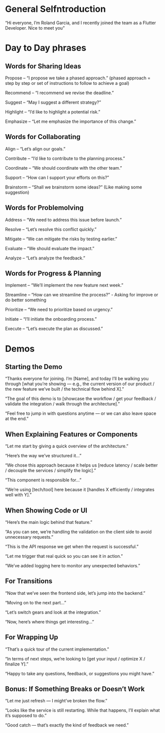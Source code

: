 # General Selfntroduction

“Hi everyone, I’m Roland Garcia, and I recently joined the team as a Flutter Developer. Nice to meet you”

# Day to Day phrases

## Words for Sharing Ideas

Propose – “I propose we take a phased approach.” (phased approach = step by step or set of instructions to follow to achieve a goal)

Recommend – “I recommend we revise the deadline.”

Suggest – “May I suggest a different strategy?”

Highlight – “I’d like to highlight a potential risk.”

Emphasize – “Let me emphasize the importance of this change.”

## Words for Collaborating

Align – “Let’s align our goals.”

Contribute – “I’d like to contribute to the planning process.”

Coordinate – “We should coordinate with the other team.”

Support – “How can I support your efforts on this?”

Brainstorm – “Shall we brainstorm some ideas?” (Like making some suggestion)

## Words for Problemolving

Address – “We need to address this issue before launch.”

Resolve – “Let’s resolve this conflict quickly.”

Mitigate – “We can mitigate the risks by testing earlier.”

Evaluate – “We should evaluate the impact.”

Analyze – “Let’s analyze the feedback.”

## Words for Progress & Planning

Implement – “We’ll implement the new feature next week.”

Streamline – “How can we streamline the process?” - Asking for improve or do better something

Prioritize – “We need to prioritize based on urgency.”

Initiate – “I’ll initiate the onboarding process.”

Execute – “Let’s execute the plan as discussed.”

# Demos

## Starting the Demo

“Thanks everyone for joining. I’m [Name], and today I’ll be walking you through [what you’re showing — e.g., the current version of our product / the new feature we’ve built / the technical flow behind X].”

“The goal of this demo is to [showcase the workflow / get your feedback / validate the integration / walk through the architecture].”

“Feel free to jump in with questions anytime — or we can also leave space at the end.”

## When Explaining Features or Components

“Let me start by giving a quick overview of the architecture.”

“Here’s the way we’ve structured it...”

“We chose this approach because it helps us [reduce latency / scale better / decouple the services / simplify the logic].”

“This component is responsible for...”

“We’re using [tech/tool] here because it [handles X efficiently / integrates well with Y].”

## When Showing Code or UI

“Here’s the main logic behind that feature.”

“As you can see, we’re handling the validation on the client side to avoid unnecessary requests.”

“This is the API response we get when the request is successful.”

“Let me trigger that real quick so you can see it in action.”

“We’ve added logging here to monitor any unexpected behaviors.”

## For Transitions

“Now that we’ve seen the frontend side, let’s jump into the backend.”

“Moving on to the next part...”

“Let’s switch gears and look at the integration.”

“Now, here’s where things get interesting...”

## For Wrapping Up

“That’s a quick tour of the current implementation.”

“In terms of next steps, we’re looking to [get your input / optimize X / finalize Y].”

“Happy to take any questions, feedback, or suggestions you might have.”

## Bonus: If Something Breaks or Doesn’t Work

“Let me just refresh — I might’ve broken the flow.”

“Looks like the service is still restarting. While that happens, I’ll explain what it’s supposed to do.”

“Good catch — that’s exactly the kind of feedback we need.”

